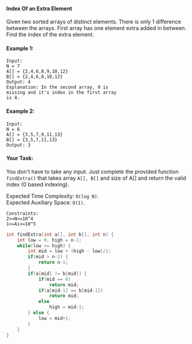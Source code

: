 #### Index Of an Extra Element

Given two sorted arrays of distinct elements. There is only 1 difference between the arrays. First array has one element extra added in between. Find the index of the extra element.

#### Example 1:

```
Input:
N = 7
A[] = {2,4,6,8,9,10,12}
B[] = {2,4,6,8,10,12}
Output: 4
Explanation: In the second array, 9 is
missing and it's index in the first array
is 4.
```

#### Example 2:

```
Input:
N = 6
A[] = {3,5,7,9,11,13}
B[] = {3,5,7,11,13}
Output: 3
```

#### Your Task:

You don't have to take any input. Just complete the provided function `findExtra()` that takes array `A[], B[]` and size of A[] and return the valid index (0 based indexing).

Expected Time Complexity: `O(log N)`.  
Expected Auxiliary Space: `O(1)`.

```
Constraints:
2<=N<=10^4
1<=Ai<=10^5
```

```c++
int findExtra(int a[], int b[], int n) {
    int low = 0, high = n-1;
    while(low <= high) {
        int mid = low + (high - low)/2;
        if(mid > n-2) {
            return n-1;
        }
        if(a[mid] != b[mid]) {
            if(mid == 0)
                return mid;
            if(a[mid-1] == b[mid-1])
                return mid;
            else
                high = mid-1;
        } else {
            low = mid+1;
        }
    }
}
```
